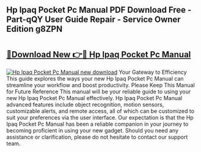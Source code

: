 ## Hp Ipaq Pocket Pc Manual PDF Download Free - Part-qQY User Guide Repair - Service Owner Edition g8ZPN

# <h2><a href="http://bc13572.oget.top/?id=Hp+Ipaq+Pocket+Pc+Manual">🔗Download New 👉🔴 Hp Ipaq Pocket Pc Manual</a></h2>

[![Hp Ipaq Pocket Pc Manual new download](https://i.imgur.com/5g1atiW.png)](http://bc13572.oget.top/?id=Hp+Ipaq+Pocket+Pc+Manual)
Your Gateway to Efficiency This guide explores the ways your new Hp Ipaq Pocket Pc Manual can streamline your workflow and boost productivity. Please Keep This Manual for Future Reference This manual will be your reliable guide to using your new Hp Ipaq Pocket Pc Manual effectively. Hp Ipaq Pocket Pc Manual advanced features include object recognition, motion sensors, customizable alerts, and remote access, all of which can be customized to suit your preferences via the user interface. Our expectation is that the Hp Ipaq Pocket Pc Manual has been a reliable companion in your journey to becoming proficient in using your new gadget. Should you need any assistance or clarification, please do not hesitate to contact our support team.
